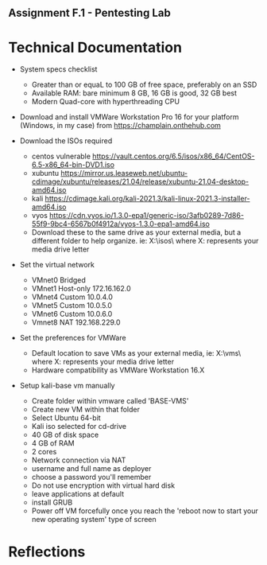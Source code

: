 ## Assignment F.1 - Pentesting Lab

# Technical Documentation
- System specs checklist
  - Greater than or equaL to 100 GB of free space, preferably on an SSD
  - Available RAM: bare minimum 8 GB, 16 GB is good, 32 GB best
  - Modern Quad-core with hyperthreading CPU

- Download and install VMWare Workstation Pro 16 for your platform (Windows, in my case) from https://champlain.onthehub.com

- Download the ISOs required
  - centos vulnerable https://vault.centos.org/6.5/isos/x86_64/CentOS-6.5-x86_64-bin-DVD1.iso
  - xubuntu https://mirror.us.leaseweb.net/ubuntu-cdimage/xubuntu/releases/21.04/release/xubuntu-21.04-desktop-amd64.iso
  - kali https://cdimage.kali.org/kali-2021.3/kali-linux-2021.3-installer-amd64.iso
  - vyos https://cdn.vyos.io/1.3.0-epa1/generic-iso/3afb0289-7d86-55f9-9bc4-6567b0f4912a/vyos-1.3.0-epa1-amd64.iso
  - Download these to the same drive as your external media, but a different folder to help organize. ie: X:\isos\ where X: represents your media drive letter

- Set the virtual network
  - VMnet0 Bridged
  - VMnet1 Host-only 172.16.162.0
  - VMnet4 Custom 10.0.4.0
  - VMnet5 Custom 10.0.5.0
  - VMnet6 Custom 10.0.6.0
  - Vmnet8 NAT 192.168.229.0

- Set the preferences for VMWare
  - Default location to save VMs as your external media, ie: X:\vms\ where X: represents your media drive letter
  - Hardware compatibility as VMWare Workstation 16.X

- Setup kali-base vm manually
  - Create folder within vmware called 'BASE-VMS'
  - Create new VM within that folder 
  - Select Ubuntu 64-bit 
  - Kali iso selected for cd-drive
  - 40 GB of disk space
  - 4 GB of RAM
  - 2 cores
  - Network connection via NAT
  - username and full name as deployer
  - choose a password you'll remember
  - Do not use encryption with virtual hard disk
  - leave applications at default
  - install GRUB
  - Power off VM forcefully once you reach the 'reboot now to start your new operating system' type of screen 

# Reflections
